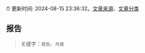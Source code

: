:alarm_clock: 更新时间: 2024-08-15 23:36:32。[文章来源](/README.md)、[文章分类](/TAGS.md)

## 报告


> 关键字：`报告`、`月报`



